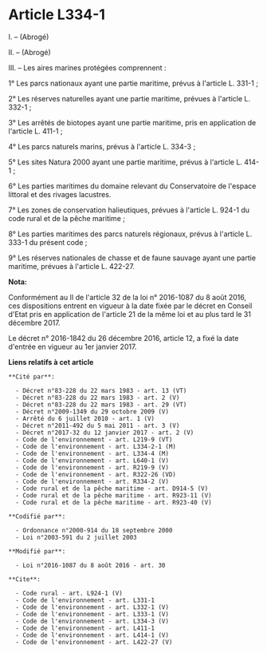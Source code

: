 # Article L334-1

I. – (Abrogé)

II. – (Abrogé)

III. – Les aires marines protégées comprennent :

1° Les parcs nationaux ayant une partie maritime, prévus à l'article L. 331-1 ;

2° Les réserves naturelles ayant une partie maritime, prévues à l'article L. 332-1 ;

3° Les arrêtés de biotopes ayant une partie maritime, pris en application de l'article L. 411-1 ; 

4° Les parcs naturels marins, prévus à l'article L. 334-3 ;

5° Les sites Natura 2000 ayant une partie maritime, prévus à l'article L. 414-1 ;

6° Les parties maritimes du domaine relevant du Conservatoire de l'espace littoral et des rivages lacustres.

7° Les zones de conservation halieutiques, prévues à l'article L. 924-1 du code rural et de la pêche maritime ;

8° Les parties maritimes des parcs naturels régionaux, prévus à l'article L. 333-1 du présent code ;

9° Les réserves nationales de chasse et de faune sauvage ayant une partie maritime, prévues à l'article L. 422-27.

**Nota:**

Conformément au II de l'article 32 de la loi n° 2016-1087 du 8 août 2016, ces dispositions entrent en vigueur à la date fixée
par le décret en Conseil d'Etat pris en application de l'article 21 de la même loi et au plus tard le 31 décembre 2017.

Le décret n° 2016-1842 du 26 décembre 2016, article 12, a fixé la date d'entrée en vigueur  au 1er janvier 2017.

**Liens relatifs à cet article**

	**Cité par**:

	  - Décret n°83-228 du 22 mars 1983 - art. 13 (VT)
	  - Décret n°83-228 du 22 mars 1983 - art. 2 (V)
	  - Décret n°83-228 du 22 mars 1983 - art. 29 (VT)
	  - Décret n°2009-1349 du 29 octobre 2009 (V)
	  - Arrêté du 6 juillet 2010 - art. 1 (V)
	  - Décret n°2011-492 du 5 mai 2011 - art. 3 (V)
	  - Décret n°2017-32 du 12 janvier 2017 - art. 2 (V)
	  - Code de l'environnement - art. L219-9 (VT)
	  - Code de l'environnement - art. L334-2-1 (M)
	  - Code de l'environnement - art. L334-4 (M)
	  - Code de l'environnement - art. L640-1 (V)
	  - Code de l'environnement - art. R219-9 (V)
	  - Code de l'environnement - art. R322-26 (VD)
	  - Code de l'environnement - art. R334-2 (V)
	  - Code rural et de la pêche maritime - art. D914-5 (V)
	  - Code rural et de la pêche maritime - art. R923-11 (V)
	  - Code rural et de la pêche maritime - art. R923-40 (V)

	**Codifié par**:

	  - Ordonnance n°2000-914 du 18 septembre 2000
	  - Loi n°2003-591 du 2 juillet 2003

	**Modifié par**:

	  - Loi n°2016-1087 du 8 août 2016 - art. 30

	**Cite**:

	  - Code rural - art. L924-1 (V)
	  - Code de l'environnement - art. L331-1
	  - Code de l'environnement - art. L332-1 (V)
	  - Code de l'environnement - art. L333-1 (V)
	  - Code de l'environnement - art. L334-3 (V)
	  - Code de l'environnement - art. L411-1
	  - Code de l'environnement - art. L414-1 (V)
	  - Code de l'environnement - art. L422-27 (V)

